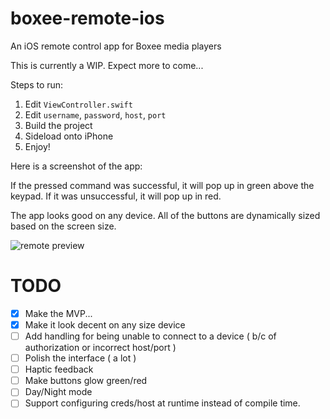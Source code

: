 # boxee-remote-ios
An iOS remote control app for Boxee media players

This is currently a WIP. Expect more to come...

Steps to run:

1. Edit `ViewController.swift`
  1. Edit `username`, `password`, `host`, `port`
2. Build the project
3. Sideload onto iPhone
4. Enjoy!


Here is a screenshot of the app:

If the pressed command was successful, it will pop up in green above the keypad. If it was unsuccessful, it will pop up in red.

The app looks good on any device. All of the buttons are dynamically sized based on the screen size.

![remote preview](http://i.imgur.com/WSpl4mM.png)

# TODO

- [x] Make the MVP...
- [x] Make it look decent on any size device
- [ ] Add handling for being unable to connect to a device ( b/c of authorization or incorrect host/port )
- [ ] Polish the interface ( a lot )
- [ ] Haptic feedback
- [ ] Make buttons glow green/red
- [ ] Day/Night mode
- [ ] Support configuring creds/host at runtime instead of compile time.
